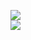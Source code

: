 [![](https://img.shields.io/badge/Made%20With-Github%20Spray-lightgrey.svg?style=for-the-badge&logo=github)](https://github.com/Annihil/github-spray#30477)  
[![](https://i.imgur.com/2DrTn0Z.gif)](https://github.com/Annihil/github-spray)